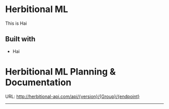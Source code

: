# Herbitional ML

This is Hai

## Built with

- Hai

# Herbitional ML Planning & Documentation

URL: http://herbitional-api.com/api/{version}/{Group}/{endpoint}

---
